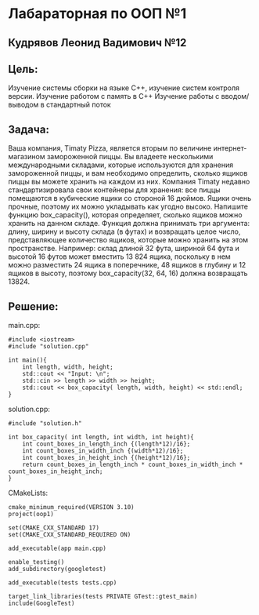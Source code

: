 # **Лабараторная по ООП №1**
## **Кудрявов Леонид Вадимович №12**

## Цель:
Изучение системы сборки на языке C++, изучение систем контроля версии.
Изучение работом с память в C++
Изучение работы с вводом/выводом в стандартный поток

## Задача:
Ваша компания, Timaty Pizza, является вторым по величине интернет-магазином замороженной
пиццы. Вы владеете несколькими международными складами, которые используются для
хранения замороженной пиццы, и вам необходимо определить, сколько ящиков пиццы вы можете
хранить на каждом из них.
Компания Timaty недавно стандартизировала свои контейнеры для хранения: все пиццы
помещаются в кубические ящики со стороной 16 дюймов. Ящики очень прочные, поэтому их
можно укладывать как угодно высоко.
Напишите функцию box_capacity(), которая определяет, сколько ящиков можно хранить на
данном складе. Функция должна принимать три аргумента: длину, ширину и высоту склада (в
футах) и возвращать целое число, представляющее количество ящиков, которые можно хранить
на этом пространстве.
Например: склад длиной 32 фута, шириной 64 фута и высотой 16 футов может вместить 13 824
ящика, поскольку в нем можно разместить 24 ящика в поперечнике, 48 ящиков в глубину и 12
ящиков в высоту, поэтому box_capacity(32, 64, 16) должна возвращать 13824.

## Решение:

main.cpp:
```
#include <iostream>
#include "solution.cpp"

int main(){
    int length, width, height;
    std::cout << "Input: \n";
    std::cin >> length >> width >> height;
    std::cout << box_capacity( length, width, height) << std::endl;
}
```

solution.cpp:
```
#include "solution.h"

int box_capacity( int length, int width, int height){
    int count_boxes_in_length_inch {(length*12)/16};
    int count_boxes_in_width_inch {(width*12)/16};
    int count_boxes_in_height_inch {(height*12)/16};
    return count_boxes_in_length_inch * count_boxes_in_width_inch * count_boxes_in_height_inch; 
}
```

CMakeLists:
```
cmake_minimum_required(VERSION 3.10)
project(oop1)

set(CMAKE_CXX_STANDARD 17)
set(CMAKE_CXX_STANDARD_REQUIRED ON)

add_executable(app main.cpp)

enable_testing()
add_subdirectory(googletest)

add_executable(tests tests.cpp)

target_link_libraries(tests PRIVATE GTest::gtest_main)
include(GoogleTest)
```
